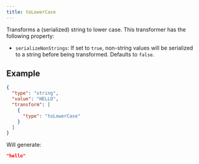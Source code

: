 ```yaml
---
title: toLowerCase
---
```


Transforms a (serialized) string to lower case.
This transformer has the following property:

* `serializeNonStrings`: If set to `true`, non-string values will be serialized to a
string before being transformed. Defaults to `false`.

## Example

```json
{
  "type": "string",
  "value": "HELLO",
  "transform": [
    {
      "type": "toLowerCase"
    }
  ]
}
```

Will generate:

```json
"hello"
```
